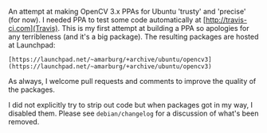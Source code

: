 
An attempt at making OpenCV 3.x PPAs for Ubuntu 'trusty' and 'precise' (for
now).   I needed PPA to test some code automatically at
[http://travis-ci.com](Travis).  This is my first attempt at building a PPA so
apologies for any terribleness (and it's a big package).  The resulting
packages are hosted at Launchpad:

    [https://launchpad.net/~amarburg/+archive/ubuntu/opencv3](https://launchpad.net/~amarburg/+archive/ubuntu/opencv3)


As always, I welcome pull requests and comments to improve the quality of the
packages.

I did not explicitly try to strip out code but when packages got in my way, I
disabled them.  Please see <code>debian/changelog</code> for a discussion of
what's been removed.
